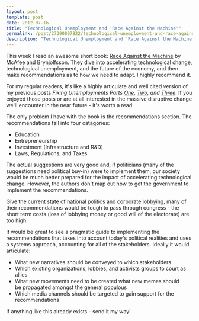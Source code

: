 ```yaml
---
layout: post
template: post
date: 2012-07-16
title: "Technological Unemployment and 'Race Against the Machine'"
permalink: /post/27300807822/technological-unemployment-and-race-against-the
description: "Technological Unemployment and 'Race Against the Machine'"
---
```

<p>This week I read an awesome short book: <a href="http://raceagainstthemachine.com/">Race Against the Machine</a> by McAfee and Brynjolfsson. They dive into accelerating technological change, technological unemployment, and the future of the economy, and then make recommendations as to how we need to adapt. I highly recommend it.</p>&#13;
<p>For my regular readers, it's like a highly articulate and well cited version of my previous posts <em>Fixing Unemployments Parts <a href="http://blog.randylubin.com/post/24392366236/fixing-unemployment-part-1">One</a>, <a href="http://blog.randylubin.com/post/24873667375/fixing-unemployment-part-2">Two</a>, and <a href="http://blog.randylubin.com/post/25841298247/fixing-unemployment-part-3">Three</a></em>. If you enjoyed those posts or are at all interested in the massive disruptive change we'll encounter in the near future - it's worth a read.</p>&#13;
<p>The only problem I have with the book is the recommendations section. The recommendations fall into four catagories:</p>&#13;
<ul><li>Education</li>&#13;
<li>Entrepreneurship</li>&#13;
<li>Investment (Infrastructure and R&amp;D)</li>&#13;
<li>Laws, Regulations, and Taxes</li>&#13;
</ul><p>The actual suggestions are very good and, if politicians (many of the suggestions need political buy-in) were to implement them, our society would be much better prepared for the impact of accelerating technological change. However, the authors don't map out how to get the government to implement the recommendations.</p>&#13;
<p>Give the current state of national politics and corporate lobbying, many of their recommendations would be tough to pass through congress - the short term costs (loss of lobbying money or good will of the electorate) are too high.</p>&#13;
<p>It would be great to see a pragmatic guide to implementing the recommendations that takes into account today's political realities and uses a systems approach, accounting for all of the stakeholders. Ideally it would articulate:</p>&#13;
<ul><li>What new narratives should be conveyed to which stakeholders</li>&#13;
<li>Which existing organizations, lobbies, and activists groups to court as allies</li>&#13;
<li>What new movements need to be created what new memes should be propagated amongst the general populous</li>&#13;
<li>Which media channels should be targeted to gain support for the recommendations</li>&#13;
</ul><p>If anything like this already exists - send it my way!</p> 